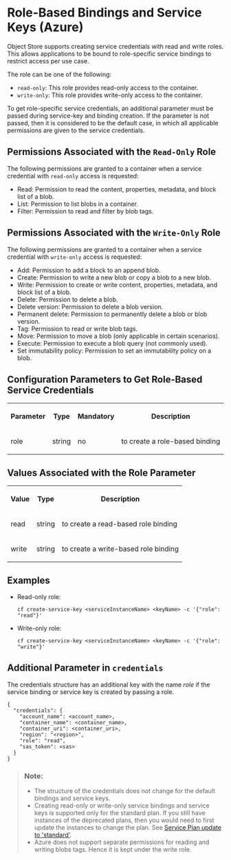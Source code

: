 <!-- loio8be157a916d943118200c3675bacde84 -->

# Role-Based Bindings and Service Keys \(Azure\)

Object Store supports creating service credentials with read and write roles. This allows applications to be bound to role-specific service bindings to restrict access per use case.

The role can be one of the following:

-   `read-only`: This role provides read-only access to the container.
-   `write-only`: This role provides write-only access to the container.

To get role-specific service credentials, an additional parameter must be passed during service-key and binding creation. If the parameter is not passed, then it is considered to be the default case, in which all applicable permissions are given to the service credentials.



## Permissions Associated with the `Read-Only` Role

The following permissions are granted to a container when a service credential with `read-only` access is requested:

-   Read: Permission to read the content, properties, metadata, and block list of a blob.
-   List: Permission to list blobs in a container.
-   Filter: Permission to read and filter by blob tags.



## Permissions Associated with the `Write-Only` Role

The following permissions are granted to a container when a service credential with `write-only` access is requested:

-   Add: Permission to add a block to an append blob.
-   Create: Permission to write a new blob or copy a blob to a new blob.
-   Write: Permission to create or write content, properties, metadata, and block list of a blob.
-   Delete: Permission to delete a blob.
-   Delete version: Permission to delete a blob version.
-   Permanent delete: Permission to permanently delete a blob or blob version.
-   Tag: Permission to read or write blob tags.
-   Move: Permission to move a blob \(only applicable in certain scenarios\).
-   Execute: Permission to execute a blob query \(not commonly used\).
-   Set immutability policy: Permission to set an immutability policy on a blob.



## Configuration Parameters to Get Role-Based Service Credentials


<table>
<tr>
<th valign="top">

Parameter

</th>
<th valign="top">

Type

</th>
<th valign="top">

Mandatory

</th>
<th valign="top">

Description

</th>
</tr>
<tr>
<td valign="top">

role

</td>
<td valign="top">

string

</td>
<td valign="top">

no

</td>
<td valign="top">

to create a role-based binding

</td>
</tr>
</table>



## Values Associated with the Role Parameter


<table>
<tr>
<th valign="top">

Value

</th>
<th valign="top">

Type

</th>
<th valign="top">

Description

</th>
</tr>
<tr>
<td valign="top">

read

</td>
<td valign="top">

string

</td>
<td valign="top">

to create a read-based role binding

</td>
</tr>
<tr>
<td valign="top">

write

</td>
<td valign="top">

string

</td>
<td valign="top">

to create a write-based role binding

</td>
</tr>
</table>



## Examples

-   Read-only role:

    ```
    cf create-service-key <serviceInstanceName> <keyName> -c '{"role": "read"}'
    ```

-   Write-only role:

    ```
    cf create-service-key <serviceInstanceName> <keyName> -c '{"role": "write"}'
    ```




## Additional Parameter in `credentials`

The credentials structure has an additional key with the name *role* if the service binding or service key is created by passing a role.

```
{
  "credentials": {
    "account_name": <account_name>,
    "container_name": <container_name>,
    "container_uri": <container_uri>,
    "region": "<region>",
    "role": "read",
    "sas_token": <sas>
  }
}
```

> ### Note:  
> -   The structure of the credentials does not change for the default bindings and service keys.
> -   Creating read-only or write-only service bindings and service keys is supported only for the standard plan. If you still have instances of the deprecated plans, then you would need to first update the instances to change the plan. See [Service Plan update to 'standard'](service-plan-update-to-standard-d891fb7.md).
> -   Azure does not support separate permissions for reading and writing blobs tags. Hence it is kept under the write role.

